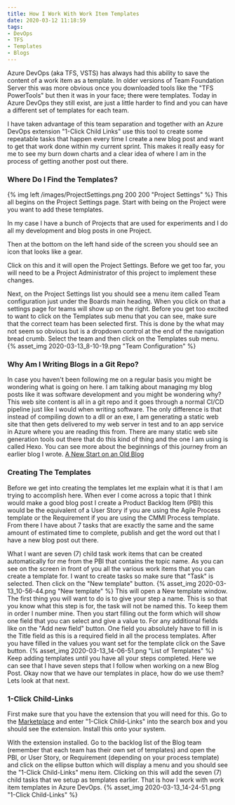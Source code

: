 ```yaml
---
title: How I Work With Work Item Templates
date: 2020-03-12 11:18:59
tags:
- DevOps
- TFS
- Templates
- Blogs
---
```

Azure DevOps (aka TFS, VSTS) has always had this ability to save the content of a work item as a template.  In older versions of Team Foundation Server this was more obvious once you downloaded tools like the "TFS PowerTools" but then it was in your face; there were templates.  Today in Azure DevOps they still exist, are just a little harder to find and you can have a different set of templates for each team.

I have taken advantage of this team separation and together with an Azure DevOps extension "1-Click Child Links" use this tool to create some repeatable tasks that happen every time I create a new blog post and want to get that work done within my current sprint.  This makes it really easy for me to see my burn down charts and a clear idea of where I am in the process of getting another post out there.
### Where Do I Find the Templates?
{% img left /images/ProjectSettings.png 200 200 "Project Settings" %}
This all begins on the Project Settings page.  Start with being on the Project were you want to add these templates.  

In my case I have a bunch of Projects that are used for experiments and I do all my development and blog posts in one Project.  

Then at the bottom on the left hand side of the screen you should see an icon that looks like a gear.  

Click on this and it will open the Project Settings.  Before we get too far, you will need to be a Project Administrator of this project to implement these changes.

Next, on the Project Settings list you should see a menu item called Team configuration just under the Boards main heading.  When you click on that a settings page for teams will show up on the right.  Before you get too excited to want to click on the Templates sub menu that you can see, make sure that the correct team has been selected first.  This is done by the what may not seem so obvious but is a dropdown control at the end of the navigation bread crumb.  Select the team and then click on the Templates sub menu.  
{% asset_img 2020-03-13_8-10-19.png "Team Configuration" %}
### Why Am I Writing Blogs in a Git Repo?
In case you haven't been following me on a regular basis you might be wondering what is going on here.  I am talking about managing my blog posts like it was software development and you might be wondering why?  This web site content is all in a git repo and it goes through a normal CI/CD pipeline just like I would when writing software.  The only difference is that instead of compiling down to a dll or an exe, I am generating a static web site that then gets delivered to my web server in test and to an app service in Azure where you are reading this from.  There are many static web site generation tools out there that do this kind of thing and the one I am using is called Hexo.  You can see more about the beginnings of this journey from an earlier blog I wrote.  [A New Start on an Old Blog](https://donaldonsoftware.azurewebsites.net/2016/01/A-New-Start-on-an-Old-Blog/)

### Creating The Templates
Before we get into creating the templates let me explain what it is that I am trying to accomplish here.  When ever I come across a topic that I think would make a good blog post I create a Product Backlog Item (PBI) this would be the equivalent of a User Story if you are using the Agile Process template or the Requirement if you are using the CMMI Process template.  From there I have about 7 tasks that are exactly the same and the same amount of estimated time to complete, publish and get the word out that I have a new blog post out there.

What I want are seven (7) child task work items that can be created automatically for me from the PBI that contains the topic name.  As you can see on the screen in front of you all the various work items that you can create a template for.  I want to create tasks so make sure that "Task" is selected.  Then click on the "New template" button.
{% asset_img 2020-03-13_10-56-44.png "New template" %}
This will open a New template window.  The first thing you will want to do is to give your step a name.  This is so that you know what this step is for, the task will not be named this.  To keep them in order I number mine.  Then you start filling out the form which will show one field that you can select and give a value to.  For any additional fields like on the "Add new field" button.  One field you absolutely have to fill in is the Title field as this is a required field in all the process templates.  After you have filled in the values you want set for the template click on the Save button.
{% asset_img 2020-03-13_14-06-51.png "List of Templates" %}
Keep adding templates until you have all your steps completed.  Here we can see that I have seven steps that I follow when working on a new Blog Post.  Okay now that we have our templates in place, how do we use them?  Lets look at that next.
### 1-Click Child-Links
First make sure that you have the extension that you will need for this.  Go to the [Marketplace](https://marketplace.visualstudio.com/azuredevops) and enter "1-Click Child-Links" into the search box and you should see the extension.  Install this onto your system.

With the extension installed.  Go to the backlog list of the Blog team (remember that each team has their own set of templates) and open the PBI, or User Story, or Requirement (depending on your process template)  and click on the ellipse button which will display a menu and you should see the "1-Click Child-Links" menu item.  Clicking on this will add the seven (7) child tasks that we setup as templates earlier.  That is how I work with work item templates in Azure DevOps.
{% asset_img 2020-03-13_14-24-51.png "1-Click Child-Links" %}